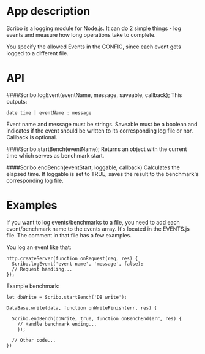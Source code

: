 # App description

Scribo is a logging module for Node.js. It can do 2 simple things - log events and measure how long operations take to complete.

You specify the allowed Events in the CONFIG, since each event gets logged to a different file.
# API
####Scribo.logEvent(eventName, message, saveable, callback);
This outputs:

    date time | eventName : message

Event name and message must be strings. Saveable must be a boolean and indicates if the event should be written to its corresponding log file or nor. Callback is optional.

####Scribo.startBench(eventName);
    Returns an object with the current time which serves as benchmark start.

####Scribo.endBench(eventStart, loggable, callback)
    Calculates the elapsed time. If loggable is set to TRUE, saves the result to the benchmark's corresponding log file.

# Examples
If you want to log events/benchmarks to a file, you need to add each event/benchmark name to the events array. It's located in the EVENTS.js file. The comment in that file has a few examples.

You log an event like that:

    http.createServer(function onRequest(req, res) {
      Scribo.logEvent('event name', 'message', false);
      // Request handling...
    });

Example benchmark:

    let dbWrite = Scribo.startBench('DB write');

    DataBase.write(data, function onWriteFinish(err, res) {

      Scribo.endBench(dbWrite, true, function onBenchEnd(err, res) {
        // Handle benchmark ending...
        });

      // Other code...
    })
